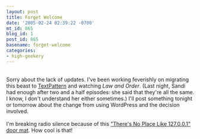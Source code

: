 ```yaml
---
layout: post
title: Forget Welcome
date: '2005-02-24 02:39:22 -0700'
mt_id: 865
blog_id: 1
post_id: 865
basename: forget-welcome
categories:
- high-geekery
---
```

<br />Sorry about the lack of updates. I've been working feverishly on migrating this beast to <a href="http://www.textpattern.com/">TextPattern</a> and watching <cite>Law and Order</cite>. (Last night, Sandi had enough after two and a half episodes: she said that they're all the same. I know, I don't understand her either sometimes.) I'll post something tonight or tomorrow about the change from using WordPress and the decision involved.<br /><br />I'm breaking radio silence because of this <a href="http://www.thinkgeek.com/cubegoodies/toys/6806/">"There's No Place Like 127.0.0.1" door mat</a>. How cool is that!<br /><br /><br />
